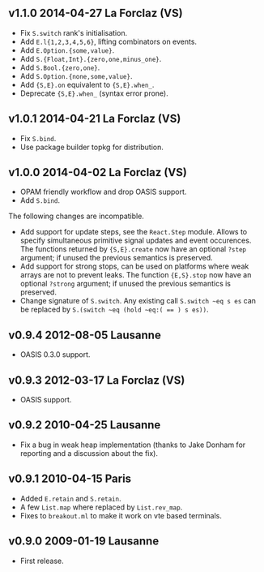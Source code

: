 v1.1.0 2014-04-27 La Forclaz (VS)
---------------------------------

- Fix `S.switch` rank's initialisation.
- Add `E.l{1,2,3,4,5,6}`, lifting combinators on events.
- Add `E.Option.{some,value}`.
- Add `S.{Float,Int}.{zero,one,minus_one}`.
- Add `S.Bool.{zero,one}`.
- Add `S.Option.{none,some,value}`.
- Add `{S,E}.on` equivalent to `{S,E}.when_`.
- Deprecate `{S,E}.when_` (syntax error prone).

v1.0.1 2014-04-21 La Forclaz (VS)
---------------------------------

- Fix `S.bind`.
- Use package builder topkg for distribution.

v1.0.0 2014-04-02 La Forclaz (VS)
---------------------------------

- OPAM friendly workflow and drop OASIS support.
- Add `S.bind`.

The following changes are incompatible.

- Add support for update steps, see the `React.Step` module. Allows to
  specify simultaneous primitive signal updates and event occurences.
  The functions returned by `{S,E}.create` now have an optional
  `?step` argument; if unused the previous semantics is preserved.
- Add support for strong stops, can be used on platforms where weak
  arrays are not to prevent leaks. The function `{E,S}.stop` now have
  an optional `?strong` argument; if unused the previous semantics is
  preserved.
- Change signature of `S.switch`. Any existing call `S.switch ~eq s es` can
  be replaced by `S.(switch ~eq (hold ~eq:( == ) s es))`.


v0.9.4 2012-08-05 Lausanne
--------------------------

- OASIS 0.3.0 support.


v0.9.3 2012-03-17 La Forclaz (VS)
---------------------------------

- OASIS support.


v0.9.2 2010-04-25 Lausanne
--------------------------

- Fix a bug in weak heap implementation (thanks to Jake Donham for reporting
  and a discussion about the fix).


v0.9.1 2010-04-15 Paris
-----------------------

- Added `E.retain` and `S.retain`.
- A few `List.map` where replaced by `List.rev_map`.
- Fixes to `breakout.ml` to make it work on vte based terminals.


v0.9.0 2009-01-19 Lausanne
--------------------------

- First release.
